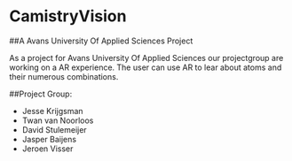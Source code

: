# CamistryVision
##A Avans University Of Applied Sciences Project

As a project for Avans University Of Applied Sciences our projectgroup are working on a AR experience. The user can use AR to lear about atoms and their numerous combinations. 

##Project Group:
- Jesse Krijgsman
- Twan van Noorloos
- David Stulemeijer
- Jasper Baijens
- Jeroen Visser